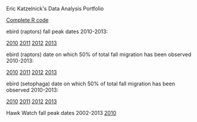 Eric Katzelnick's Data Analysis Portfolio

<a href="https://github.com/ekatzelnick/ekatzelnick.github.io/blob/master/trimmed_capstone_script.R">Complete R code</a>


ebird (raptors) fall peak dates 2010-2013:

<a href="https://github.com/ekatzelnick/ekatzelnick.github.io/blob/master/ebird2010_peak_fast.gif">2010</a>
<a href="https://github.com/ekatzelnick/ekatzelnick.github.io/blob/master/ebird2011_peak_fast.gif">2011</a>
<a href="https://github.com/ekatzelnick/ekatzelnick.github.io/blob/master/ebird2012_peak_fast.gif">2012</a>
<a href="https://github.com/ekatzelnick/ekatzelnick.github.io/blob/master/ebird2013_peak._fastgif">2013</a>


ebird (raptors) date on which 50% of total fall migration has been observed 2010-2013:

<a href="https://github.com/ekatzelnick/ekatzelnick.github.io/blob/master/ebird2010_half_fast.gif">2010</a>
<a href="https://github.com/ekatzelnick/ekatzelnick.github.io/blob/master/ebird2011_half_fast.gif">2011</a>
<a href="https://github.com/ekatzelnick/ekatzelnick.github.io/blob/master/ebird2012_half_fast.gif">2012</a>
<a href="https://github.com/ekatzelnick/ekatzelnick.github.io/blob/master/ebird2013_half_fast.gif">2013</a>

ebird (setophaga) date on which 50% of total fall migration has been observed 2010-2013:

<a href="https://github.com/ekatzelnick/ekatzelnick.github.io/blob/master/setop2010_half_fast.gif">2010</a>
<a href="https://github.com/ekatzelnick/ekatzelnick.github.io/blob/master/setop2011_half_fast.gif">2011</a>
<a href="https://github.com/ekatzelnick/ekatzelnick.github.io/blob/master/setop2012_half_fast.gif">2012</a>
<a href="https://github.com/ekatzelnick/ekatzelnick.github.io/blob/master/setop2013_half_fast.gif">2013</a>

Hawk Watch fall peak dates 2002-2013
<a href="https://github.com/ekatzelnick/ekatzelnick.github.io/blob/master/setop2010_half_fast.gif">2010</a>
